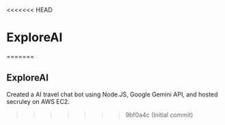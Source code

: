 <<<<<<< HEAD
# ExploreAI
=======
## ExploreAI
Created a AI travel chat bot using Node.JS, Google Gemini API, and hosted secruley on AWS EC2. 



>>>>>>> 9bf0a4c (Initial commit)
